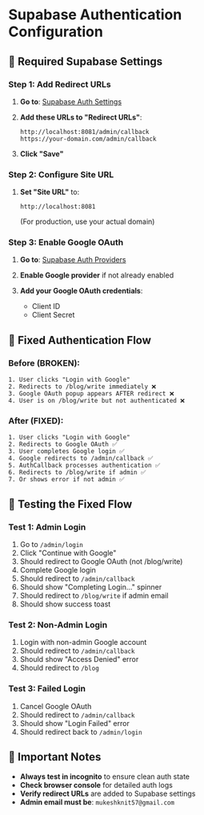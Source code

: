 # Supabase Authentication Configuration

## 🔧 Required Supabase Settings

### **Step 1: Add Redirect URLs**

1. **Go to**: [Supabase Auth Settings](https://supabase.com/dashboard/project/zfglwpfoshlteckqnbgr/auth/url-configuration)

2. **Add these URLs to "Redirect URLs"**:
   ```
   http://localhost:8081/admin/callback
   https://your-domain.com/admin/callback
   ```

3. **Click "Save"**

### **Step 2: Configure Site URL**

1. **Set "Site URL"** to:
   ```
   http://localhost:8081
   ```
   (For production, use your actual domain)

### **Step 3: Enable Google OAuth**

1. **Go to**: [Supabase Auth Providers](https://supabase.com/dashboard/project/zfglwpfoshlteckqnbgr/auth/providers)

2. **Enable Google provider** if not already enabled

3. **Add your Google OAuth credentials**:
   - Client ID
   - Client Secret

## 🔄 Fixed Authentication Flow

### **Before (BROKEN):**
```
1. User clicks "Login with Google"
2. Redirects to /blog/write immediately ❌
3. Google OAuth popup appears AFTER redirect ❌
4. User is on /blog/write but not authenticated ❌
```

### **After (FIXED):**
```
1. User clicks "Login with Google"
2. Redirects to Google OAuth ✅
3. User completes Google login ✅
4. Google redirects to /admin/callback ✅
5. AuthCallback processes authentication ✅
6. Redirects to /blog/write if admin ✅
7. Or shows error if not admin ✅
```

## 🧪 Testing the Fixed Flow

### **Test 1: Admin Login**
1. Go to `/admin/login`
2. Click "Continue with Google"
3. Should redirect to Google OAuth (not /blog/write)
4. Complete Google login
5. Should redirect to `/admin/callback`
6. Should show "Completing Login..." spinner
7. Should redirect to `/blog/write` if admin email
8. Should show success toast

### **Test 2: Non-Admin Login**
1. Login with non-admin Google account
2. Should redirect to `/admin/callback`
3. Should show "Access Denied" error
4. Should redirect to `/blog`

### **Test 3: Failed Login**
1. Cancel Google OAuth
2. Should redirect to `/admin/callback`
3. Should show "Login Failed" error
4. Should redirect back to `/admin/login`

## 🚨 Important Notes

- **Always test in incognito** to ensure clean auth state
- **Check browser console** for detailed auth logs
- **Verify redirect URLs** are added to Supabase settings
- **Admin email must be**: `mukeshknit57@gmail.com`

